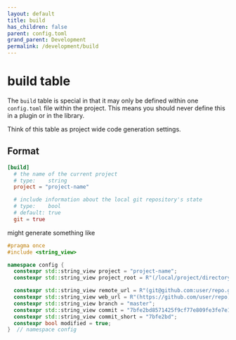 ```yaml
---
layout: default
title: build
has_children: false
parent: config.toml
grand_parent: Development
permalink: /development/build
---
```


# build table

The `build` table is special in that it may only be defined within one `config.toml` file within the project. This means you should never define this in a plugin or in the library.

Think of this table as project wide code generation settings.

## Format
```toml
[build]
  # the name of the current project
  # type:    string
  project = "project-name"

  # include information about the local git repository's state
  # type:    bool
  # default: true
  git = true
```

might generate something like
```cpp
#pragma once
#include <string_view>

namespace config {
  constexpr std::string_view project = "project-name";
  constexpr std::string_view project_root = R"(/local/project/directory)";

  constexpr std::string_view remote_url = R"(git@github.com:user/repo.git)";
  constexpr std::string_view web_url = R"(https://github.com/user/repo)";
  constexpr std::string_view branch = "master";
  constexpr std::string_view commit = "7bfe2bd8571425f9cf77e809fe3fe7e145e2db11";
  constexpr std::string_view commit_short = "7bfe2bd";
  constexpr bool modified = true;
}  // namespace config
```